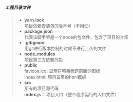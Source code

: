 ##### 工程目录文件
> - **yarn.lock**   
项目依赖安装包的版本号（不用动）
> - **package.json**          
代表该脚手架是一个node的包文件，包含了项目的介绍
> - **.gitignore**     
用git进行版本控制的时候不进行上传的文件
> - **node_modules**   
项目第三方依赖的包
> - **public**    
favicon.ico:  显示在项目标题前面的图标   
index.html:  项目首页的html模板
> - **src**  
所有的项目源代码    
**index.js：** 项目入口（整个程序运行的入口文件）
